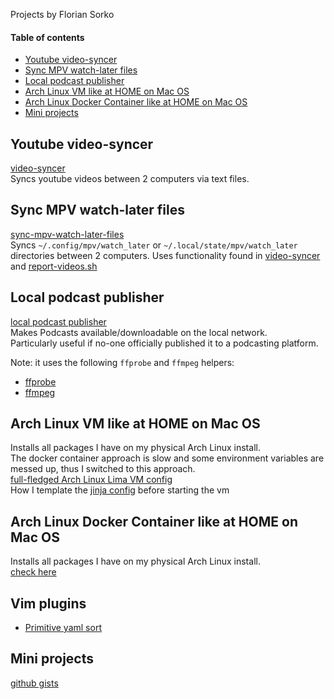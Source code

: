 Projects by Florian Sorko

#### Table of contents

- [Youtube video-syncer](#youtube-video-syncer)
- [Sync MPV watch-later files](#sync-mpv-watch-later-files)
- [Local podcast publisher](#local-podcast-publisher)
- [Arch Linux VM like at HOME on Mac OS](#arch-linux-vm-like-at-home-on-mac-os)
- [Arch Linux Docker Container like at HOME on Mac OS](#arch-linux-docker-container-like-at-home-on-mac-os)
- [Mini projects](#mini-projects)


## Youtube video-syncer

[video-syncer](https://github.com/diepfote/golang-tools/tree/32d62f7cad6f27d7c0503ba92907fee74f0a25b1/video-syncer)  
Syncs youtube videos between 2 computers via text files.

## Sync MPV watch-later files

[sync-mpv-watch-later-files](https://github.com/diepfote/golang-tools/tree/32d62f7cad6f27d7c0503ba92907fee74f0a25b1/sync-video-syncer-mpv-watch-later-files)  
Syncs `~/.config/mpv/watch_later` or `~/.local/state/mpv/watch_later` directories between 2 computers.
Uses functionality found in [video-syncer](#youtube-video-syncer) and [report-videos.sh](https://github.com/diepfote/scripts/blob/fc09c10453e8527e3fb53a3c379b128310c60b69/normal-privileges_systemd_scripts/report-videos.sh)

## Local podcast publisher  

[local podcast publisher](https://github.com/diepfote/local-podcast-publisher)  
Makes Podcasts available/downloadable on the local network.  
Particularly useful if no-one officially published it to a podcasting platform.

Note: it uses the following `ffprobe` and `ffmpeg` helpers:

* [ffprobe](https://github.com/search?q=repo%3Adiepfote%2Fscripts+ffprobe&type=code)
* [ffmpeg](https://github.com/search?q=repo%3Adiepfote%2Fscripts%20ffmpeg&type=code)

## Arch Linux VM like at HOME on Mac OS

Installs all packages I have on my physical Arch Linux install.  
The docker container approach is slow and some environment variables are
messed up, thus I switched to this approach.  
[full-fledged Arch Linux Lima VM config](https://github.com/diepfote/dot-files/tree/60b4c1559ae2221a076e5f9ec286f1c99f36e695/.lima/default)  
How I template the [jinja config](https://github.com/diepfote/scripts/blob/532c65847dc4e1181c1fd4da71aadbdad092b7a7/bin/darwin/limactl#L20) before starting the vm


## Arch Linux Docker Container like at HOME on Mac OS

Installs all packages I have on my physical Arch Linux install.  
[check here](./archlinux-container-like-full-arch.html)

## Vim plugins

* [Primitive yaml sort](https://github.com/diepfote/vim-primitive-yamlsort)

## Mini projects

[github gists](https://gist.github.com/search?q=user%3Adiepfote+%22mini-project%22&ref=searchresults)

